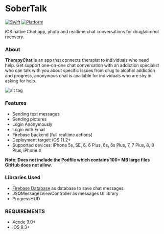 # SoberTalk
[![Swift](https://img.shields.io/badge/Swift-4.0-orange.svg)]() [![Platform](https://img.shields.io/badge/platform-iOS-lightgrey.svg)]()

iOS native Chat app, photo and realtime chat conversations for drug/alcohol recovery.

### About
<b>TherapyChat</b> is an app that connects therapist to individuals who need help.
Get support one-on-one chat conversation with an addiction specialist who can talk with you about specific issues from drug to alcohol addiction and progress, anonymous chat is available for individuals who are shy in asking for help. 
 
![alt tag]()

### Features
<ul>
<li>Sending text messages</li>
<li>Sending pictures</li>
<li>Login Anonymously</li>
<li>Login with Email</li>
<li>Firebase backend (full realtime actions)</li>
<li>Deployment target: iOS 11.2+</li>
<li>Supported devices: iPhone 5s, SE, 6, 6 Plus, 6s, 6s Plus, 7, 7 Plus, 8, 8 Plus, iPhone X </li>
</ul>

<b>Note: Does not include the Podfile which contains 100+ MB large files GitHub does not allow.</b>

### Libraries Used
<ul>
<li> <a href="https://firebase.google.com/docs/database"> Firebase Database</a> as database to save chat messages</li>
<li>JSQMessagesViewController as messages UI library</li>
<li>ProgressHUD</li>
</ul>

### REQUIREMENTS
<ul><li>Xcode 9.0+</li>
<li>iOS 9.3+</li>
</ul>
